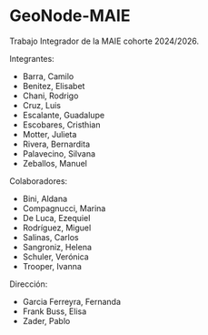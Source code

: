 # GeoNode-MAIE
Trabajo Integrador de la MAIE cohorte 2024/2026.

Integrantes:
- Barra, Camilo
- Benitez, Elisabet
- Chani, Rodrigo
- Cruz, Luis
- Escalante, Guadalupe
- Escobares, Cristhian
- Motter, Julieta
- Rivera, Bernardita
- Palavecino, Silvana
- Zeballos, Manuel

Colaboradores:
- Bini, Aldana
- Compagnucci, Marina
- De Luca, Ezequiel
- Rodríguez, Miguel
- Salinas, Carlos
- Sangroniz, Helena
- Schuler, Verónica
- Trooper, Ivanna

Dirección:
- Garcia Ferreyra, Fernanda
- Frank Buss, Elisa
- Zader, Pablo
